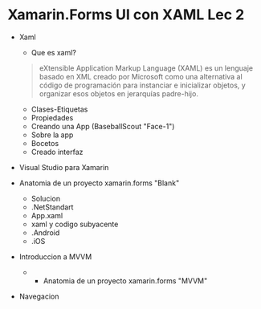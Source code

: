 # Xamarin.Forms UI con XAML Lec 2


* Xaml
    - Que es xaml?
    > eXtensible Application Markup Language (XAML) es un lenguaje basado en XML creado por Microsoft como una alternativa al código de programación para instanciar e inicializar objetos, y organizar esos objetos en jerarquías padre-hijo.



    
    - Clases-Etiquetas
    - Propiedades
    
    * Creando una App (BaseballScout "Face-1")

    - Sobre la app
    - Bocetos
    - Creado interfaz

* Visual Studio para Xamarin


* Anatomia de un proyecto xamarin.forms "Blank"

    - Solucion
    - .NetStandart
    - App.xaml
    - xaml y codigo subyacente
    - .Android
    - .iOS

* Introduccion a MVVM

    - * Anatomia de un proyecto xamarin.forms "MVVM"

* Navegacion